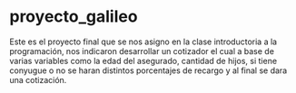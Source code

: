 # proyecto_galileo
Este es el proyecto final que se nos asigno en la clase introductoria a la programación, nos indicaron desarrollar un cotizador el cual a base de varias variables como la edad del asegurado, cantidad de hijos, si tiene conyugue o no se haran distintos porcentajes de recargo y al final se dara una cotización.
